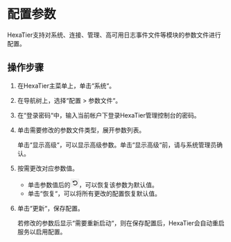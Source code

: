 # 配置参数<a name="ZH-CN_TOPIC_0121926607"></a>

HexaTier支持对系统、连接、管理、高可用日志事件文件等模块的参数文件进行配置。

## 操作步骤<a name="zh-cn_topic_0180960132_section137813535359"></a>

1.  在HexaTier主菜单上，单击“系统“。
2.  在导航树上，选择“配置 \> 参数文件“。
3.  在“登录密码“中，输入当前帐户下登录HexaTier管理控制台的密码。
4.  单击需要修改的参数文件类型，展开参数列表。

    单击“显示高级“，可以显示高级参数。单击“显示高级“前，请与系统管理员确认。

5.  按需更改对应参数值。
    -   单击参数值后的![](figures/恢复.png)，可以恢复该参数为默认值。
    -   单击“恢复“，可以将所有更改的配置恢复默认值。

6.  单击“更新“，保存配置。

    若修改的参数后显示“需要重新启动“，则在保存配置后，HexaTier会自动重启服务以启用配置。


